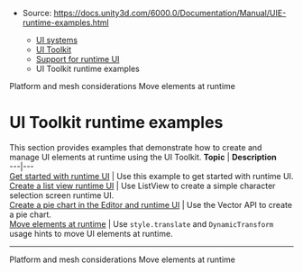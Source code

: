 * Source: https://docs.unity3d.com/6000.0/Documentation/Manual/UIE-runtime-examples.html

  * [UI systems](https://docs.unity3d.com/6000.0/Documentation/Manual/UIToolkits.html)
  * [UI Toolkit](https://docs.unity3d.com/6000.0/Documentation/Manual/UIElements.html)
  * [Support for runtime UI](https://docs.unity3d.com/6000.0/Documentation/Manual/UIE-support-for-runtime-ui.html)
  * UI Toolkit runtime examples


[](https://docs.unity3d.com/6000.0/Documentation/Manual/UIE-platform-and-mesh.html)
Platform and mesh considerations
[](https://docs.unity3d.com/6000.0/Documentation/Manual/UIE-move-elements-at-runtime.html)
Move elements at runtime
# UI Toolkit runtime examples
This section provides examples that demonstrate how to create and manage UI elements at runtime using the UI Toolkit.
**Topic** | **Description**  
---|---  
[Get started with runtime UI](https://docs.unity3d.com/6000.0/Documentation/Manual/UIE-get-started-with-runtime-ui.html) | Use this example to get started with runtime UI.  
[Create a list view runtime UI](https://docs.unity3d.com/6000.0/Documentation/Manual/UIE-HowTo-CreateRuntimeUI.html) | Use ListView to create a simple character selection screen runtime UI.  
[Create a pie chart in the Editor and runtime UI](https://docs.unity3d.com/6000.0/Documentation/Manual/UIE-pie-chart.html) | Use the Vector API to create a pie chart.  
[Move elements at runtime](https://docs.unity3d.com/6000.0/Documentation/Manual/UIE-move-elements-at-runtime.html) | Use `style.translate` and `DynamicTransform` usage hints to move UI elements at runtime.  
* * *
[](https://docs.unity3d.com/6000.0/Documentation/Manual/UIE-platform-and-mesh.html)
Platform and mesh considerations
[](https://docs.unity3d.com/6000.0/Documentation/Manual/UIE-move-elements-at-runtime.html)
Move elements at runtime
